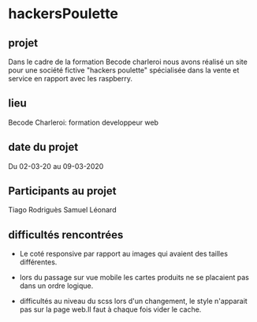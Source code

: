 # hackersPoulette

## projet

Dans le cadre de la formation Becode charleroi nous avons réalisé un site pour une société fictive "hackers poulette" spécialisée dans la vente et service en rapport avec les  raspberry.

## lieu

Becode Charleroi: formation developpeur web

## date du projet

Du 02-03-20 au 09-03-2020

## Participants au projet

Tiago Rodriguès
Samuel Léonard

## difficultés rencontrées

- Le coté responsive par rapport au images qui avaient des tailles différentes.

- lors du passage sur vue mobile les cartes produits ne se placaient pas dans un ordre logique.

- difficultés au niveau du scss lors d'un changement, le style n'apparait pas sur la page web.Il faut à chaque fois vider le cache.
